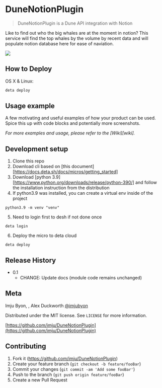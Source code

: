 # DuneNotionPlugin
> DuneNotionPlugin is a Dune API integration with Notion


Like to find out who the big whales are at the moment in notion? This service will find the top whales by the volume by recent data and will populate notion database here for ease of naviation.

![](header.png)

## How to Deploy

OS X & Linux:

```sh
deta deploy
```


## Usage example

A few motivating and useful examples of how your product can be used. Spice this up with code blocks and potentially more screenshots.

_For more examples and usage, please refer to the [Wiki][wiki]._

## Development setup
1. Clone this repo
2. Download cli based on [this document][https://docs.deta.sh/docs/micros/getting_started]
3. Download [python 3.9][https://www.python.org/downloads/release/python-390/] and follow the installation instruction from the distribution
4. If python3.9 was installed, you can create a virtual env inside of the project
```
python3.9 -m venv "venv"
```
5. Need to login first to desh if not done once
```
deta login
```
6. Deploy the micro to deta cloud
```
deta deploy
```

## Release History

* 0.1
    * CHANGE: Update docs (module code remains unchanged)


## Meta

Imju Byon, , Alex Duckworth [@imjubyon](https://twitter.com/imjubyon, ) 

Distributed under the MIT license. See ``LICENSE`` for more information.

[https://github.com/imju/DuneNotionPlugin](https://github.com/imju/DuneNotionPlugin)

## Contributing

1. Fork it (<https://github.com/imju/DuneNotionPlugin>)
2. Create your feature branch (`git checkout -b feature/fooBar`)
3. Commit your changes (`git commit -am 'Add some fooBar'`)
4. Push to the branch (`git push origin feature/fooBar`)
5. Create a new Pull Request

